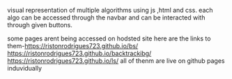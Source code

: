 visual representation of multiple algorithms using js ,html and css. each algo can be accessed through the navbar and can be interacted with through given buttons.

some pages arent being accessed on hodsted site here are the links to them-https://ristonrodrigues723.github.io/bs/
https://ristonrodrigues723.github.io/backtrackibg/
https://ristonrodrigues723.github.io/ls/ all of thenm are live on github pages induvidually
